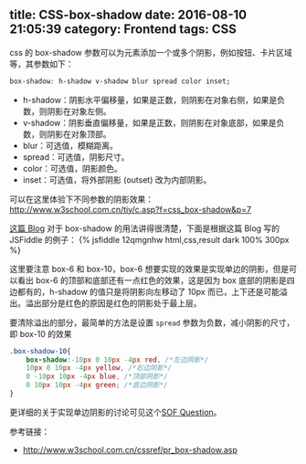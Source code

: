 title: CSS-box-shadow
date: 2016-08-10 21:05:39
category: Frontend
tags: CSS
---

css 的 box-shadow 参数可以为元素添加一个或多个阴影，例如按钮、卡片区域等，其参数如下：
```css
box-shadow: h-shadow v-shadow blur spread color inset;
```

* h-shadow：阴影水平偏移量，如果是正数，则阴影在对象右侧，如果是负数，则阴影在对象左侧。
* v-shadow：阴影垂直偏移量，如果是正数，则阴影在对象底部，如果是负数，则阴影在对象顶部。
* blur：可选值，模糊距离。
* spread：可选值，阴影尺寸。
* color：可选值，阴影颜色。
* inset：可选值，将外部阴影 (outset) 改为内部阴影。

可以在这里体验下不同参数的阴影效果：http://www.w3school.com.cn/tiy/c.asp?f=css_box-shadow&p=7

<!--more-->

[这篇 Blog](http://blog.csdn.net/freshlover/article/details/7610269) 对于 box-shadow 的用法讲得很清楚，下面是根据这篇 Blog 写的 JSFiddle 的例子：
{% jsfiddle 12qmgnhw html,css,result dark 100% 300px %}

这里要注意 box-6 和 box-10，box-6 想要实现的效果是实现单边的阴影，但是可以看出 box-6 的顶部和底部还有一点红色的效果，这是因为 box 底部的阴影是四边都有的，h-shadow 的值只是将阴影向左移动了 10px 而已，上下还是可能溢出。溢出部分是红色的原因是红色的阴影处于最上层。

要清除溢出的部分，最简单的方法是设置 `spread` 参数为负数，减小阴影的尺寸，即 box-10 的效果
```css
.box-shadow-10{
	box-shadow:-10px 0 10px -4px red, /*左边阴影*/
	10px 0 10px -4px yellow, /*右边阴影*/
	0 -10px 10px -4px blue, /*顶部阴影*/
	0 10px 10px -4px green; /*底边阴影*/
}
```

更详细的关于实现单边阴影的讨论可见这个[SOF Question](http://stackoverflow.com/questions/5460129/drop-shadow-only-bottom-css3/24698566#24698566)。

参考链接：
* http://www.w3school.com.cn/cssref/pr_box-shadow.asp